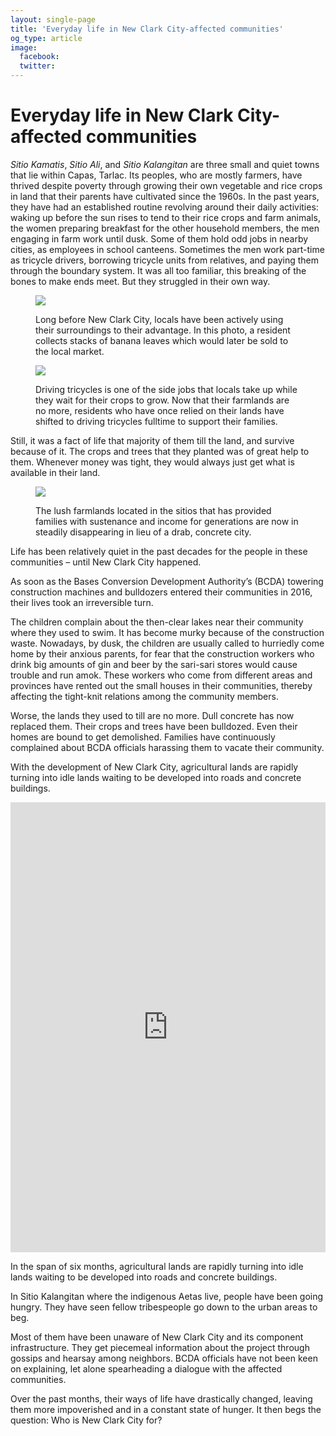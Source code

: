 ```yaml
---
layout: single-page
title: 'Everyday life in New Clark City-affected communities'
og_type: article
image:
  facebook:
  twitter:
---
```

# Everyday life in New Clark City-affected communities

*Sitio Kamatis*, *Sitio Ali*, and *Sitio Kalangitan* are three small and quiet towns that lie within Capas, Tarlac. Its peoples, who are mostly farmers, have thrived despite poverty through growing their own vegetable and rice crops in land that their parents have cultivated since the 1960s. In the past years, they have had an established routine revolving around their daily activities: waking up before the sun rises to tend to their rice crops and farm animals, the women preparing breakfast for the other household members, the men engaging in farm work until dusk. Some of them hold odd jobs in nearby cities, as employees in school canteens. Sometimes the men work part-time as tricycle drivers, borrowing tricycle units from relatives, and paying them through the boundary system. It was all too familiar, this breaking of the bones to make ends meet. But they struggled in their own way.

<figure class='figure col-lg-12 img-container'>
<img class='img-fluid post-img img-shadow mx-auto d-block' src='{{ site.baseurl }}/media/site/efforts/counter-mapping-new-clark-city/stories/everyday-life-of-ncc-affected-communities/everyday-life-01.png'>
<p class='figure-caption text-center'>Long before New Clark City, locals have been actively using their surroundings to their advantage. In this photo, a resident collects stacks of banana leaves which would later be sold to the local market.</p>
</figure>

<figure class='figure col-lg-12 img-container'>
<img class='img-fluid post-img img-shadow mx-auto d-block' src='{{ site.baseurl }}/media/site/efforts/counter-mapping-new-clark-city/stories/everyday-life-of-ncc-affected-communities/everyday-life-02.png'>
<p class='figure-caption text-center'>Driving tricycles is one of the side jobs that locals take up while they wait for their crops to grow. Now that their farmlands are no more, residents who have once relied on their lands have shifted to driving tricycles fulltime to support their families.</p>
</figure>

Still, it was a fact of life that majority of them till the land, and survive because of it. The crops and trees that they planted was of great help to them. Whenever money was tight, they would always just get what is available in their land.

<figure class='figure col-lg-12 img-container'>
<img class='img-fluid post-img img-shadow mx-auto d-block' src='{{ site.baseurl }}/media/site/efforts/counter-mapping-new-clark-city/stories/everyday-life-of-ncc-affected-communities/everyday-life-03.png'>
<p class='figure-caption text-center'>The lush farmlands located in the sitios that has provided families with sustenance and income for generations are now in steadily disappearing in lieu of a drab, concrete city.</p>
</figure>

Life has been relatively quiet in the past decades for the people in these communities – until New Clark City happened.

As soon as the Bases Conversion Development Authority’s (BCDA) towering construction machines and bulldozers entered their communities in 2016, their lives took an irreversible turn.

The children complain about the then-clear lakes near their community where they used to swim. It has become murky because of the construction waste. Nowadays, by dusk, the children are usually called to hurriedly come home by their anxious parents, for fear that the construction workers who drink big amounts of gin and beer by the sari-sari stores would cause trouble and run amok. These workers who come from different areas and provinces have rented out the small houses in their communities, thereby affecting the tight-knit relations among the community members.

Worse, the lands they used to till are no more. Dull concrete has now replaced them. Their crops and trees have been bulldozed. Even their homes are bound to get demolished. Families have continuously complained about BCDA officials harassing them to vacate their community.

With the development of New Clark City, agricultural lands are rapidly turning into idle lands waiting to be developed into roads and concrete buildings.

<iframe frameborder='0' class='embe' width='100%' height='720' src='https://cdn.knightlab.com/libs/juxtapose/latest/embed/index.html?uid=15019de2-e80e-11e9-b9b8-0edaf8f81e27'></iframe>

In the span of six months, agricultural lands are rapidly turning into idle lands waiting to be developed into roads and concrete buildings.

In Sitio Kalangitan where the indigenous Aetas live, people have been going hungry. They have seen fellow tribespeople go down to the urban areas to beg.

Most of them have been unaware of New Clark City and its component infrastructure. They get piecemeal information about the project through gossips and hearsay among neighbors. BCDA officials have not been keen on explaining, let alone spearheading a dialogue with the affected communities.

Over the past months, their ways of life have drastically changed, leaving them more impoverished and in a constant state of hunger. It then begs the question: Who is New Clark City for?
